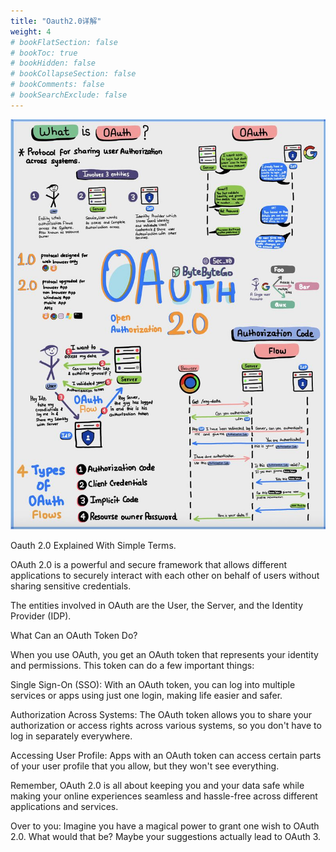 ```yaml
---
title: "Oauth2.0详解"
weight: 4
# bookFlatSection: false
# bookToc: true
# bookHidden: false
# bookCollapseSection: false
# bookComments: false
# bookSearchExclude: false
---
```


![Oauth2.0详解](/img/security/oauth-2.0-explained.jfif)

Oauth 2.0 Explained With Simple Terms. 

OAuth 2.0 is a powerful and secure framework that allows different applications to securely interact with each other on behalf of users without sharing sensitive credentials. 

The entities involved in OAuth are the User, the Server, and the Identity Provider (IDP). 

What Can an OAuth Token Do? 

When you use OAuth, you get an OAuth token that represents your identity and permissions. This token can do a few important things: 

Single Sign-On (SSO): With an OAuth token, you can log into multiple services or apps using just one login, making life easier and safer. 

Authorization Across Systems: The OAuth token allows you to share your authorization or access rights across various systems, so you don't have to log in separately everywhere. 

Accessing User Profile: Apps with an OAuth token can access certain parts of your user profile that you allow, but they won't see everything. 

Remember, OAuth 2.0 is all about keeping you and your data safe while making your online experiences seamless and hassle-free across different applications and services. 

Over to you: Imagine you have a magical power to grant one wish to OAuth 2.0. What would that be? Maybe your suggestions actually lead to OAuth 3. 